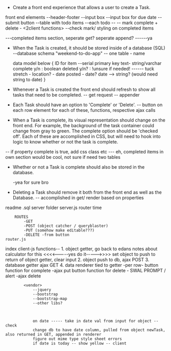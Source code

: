 * Create a front end experience that allows a user to create a Task.

front end elements 
--header-footer
--input box <client-ID--><function> <post request>
--input box for due date
--submit button <client-function>
--table with todo items<get request>
    --each todo --
        -- mark complete + delete - <2client functions>
--check mark/ styling on completed items <client-function>

---completed items section, seperate get? seperate append? ------ya


* When the Task is created, it should be stored inside of a database (SQL)
    --database schema "weekend-to-do-app"
    -- one table - name <tbd>

    data model below
                { ID for item  --serial primary key
                    text- string/varchar
                    complete y/n : boolean
                    deleted y/n? : !unsure if needed!
                    ------
                    tuck stretch 
                    - location?
                     - date posted - date? date --> string? (would need string to date)
                } 

* Whenever a Task is created the front end should refresh to show all tasks that need to be completed.
        -- get request
        -- appender


* Each Task should have an option to 'Complete' or 'Delete'.
-- button on each row element for each of these, functions, respective ajax calls


* When a Task is complete, its visual representation should change on the front end. For example, the background of the task container could change from gray to green. The complete option should be  'checked off'. Each of these are accomplished in CSS, but will need to hook into logic to know whether or not the task is complete.

-- if property complete is true, add css class etc --- eh, completed items in own section would be cool, not sure if need two tables


* Whether or not a Task is complete should also be stored in the database.

    -yea for sure bro


* Deleting a Task should remove it both from the front end as well as the Database.
    -- accomplished in get/ render based on properties


readme
.sql
server folder
    server.js
    router time

        ROUTES 
            -GET
            -POST (object catcher / queryblaster)
            -PUT (somehow make editable???)
            -DELETE -from button
    router.js
<public folder>
        index
            <styles>
            <scripts>
                client-js
                    functions--
                    1. object getter, go back to edans notes about calculator for this <<<<-----yes do it----->>>>  set object to push to return of object getter, clear input
                    2. object push to db, ajax POST
                    3. database getter ajax GET
                    4. data renderer tied to getter
                    -per row-
                    button function for complete 
                        -ajax put
                    button function for delete - SWAL PROMPT / alert
                        -ajax delete

            <vendor>    
                --jquery
                --bootstrap
                --bootstrap-map
                --other libs?



                on date ----- take in date val from input for object --check
                change db to have date column, pulled from object newTask, also returned in GET, appended in renderer   
                figure out mime type style sheet errors     
                if date is today -- show yellow -- client
